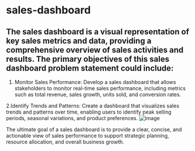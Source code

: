 # sales-dashboard
## The sales dashboard is a visual representation of key sales metrics and data, providing a comprehensive overview of sales activities and results. The primary objectives of this sales dashboard problem statement could include:
1. Monitor Sales Performance: Develop a sales dashboard that allows stakeholders to monitor real-time sales performance, including metrics such as total revenue, sales growth, units sold, and conversion rates.
   
2.Identify Trends and Patterns: Create a dashboard that visualizes sales trends and patterns over time, enabling users to identify peak selling periods, seasonal variations, and product preferences.
![image](https://github.com/sshreyaa05/sales-dashboard/assets/132264752/e137f5d6-a1e9-4f2c-822f-2611e0830cac)

The ultimate goal of a sales dashboard is to provide a clear, concise, and actionable view of sales performance to support strategic planning, resource allocation, and overall business growth.
